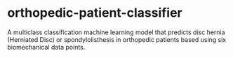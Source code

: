 # orthopedic-patient-classifier
 A multiclass classification machine learning model that predicts disc hernia (Herniated Disc) or spondylolisthesis in orthopedic patients based using six biomechanical data points.
